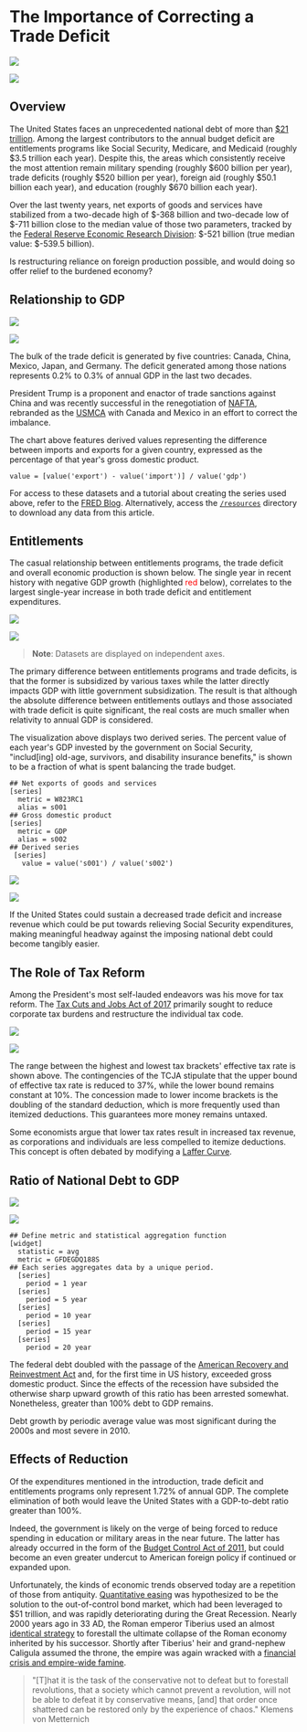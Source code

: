 # The Importance of Correcting a Trade Deficit

![](./images/new-exports-1.png)

[![](../images/button-new.png)](https://trends.axibase.com/a5bd447d#fullscreen)

## Overview

The United States faces an unprecedented national debt of more than [$21 trillion](http://www.usdebtclock.org/). Among the largest contributors to the annual budget deficit are entitlements programs like Social Security, Medicare, and Medicaid (roughly $3.5 trillion each year). Despite this, the areas which consistently receive the most attention remain military spending (roughly $600 billion per year), trade deficits (roughly $520 billion per year), foreign aid (roughly $50.1 billion each year), and education (roughly $670 billion each year).

<!-- markdownlint-disable MD101 -->

Over the last twenty years, net exports of goods and services have stabilized from a two-decade high of $-368 billion and two-decade low of $-711 billion close to the median value of those two parameters, tracked by the [Federal Reserve Economic Research Division](https://fred.stlouisfed.org/): $-521 billion (true median value: $-539.5 billion).

<!-- markdownlint-enable MD101 -->

<!-- markdownlint-disable MD105 -->

Is restructuring reliance on foreign production possible, and would doing so offer relief to the burdened economy?

<!-- markdownlint-enable MD105 -->

## Relationship to GDP

![](./images/export-deficit-1.png)

[![](../images/button-new.png)](https://trends.axibase.com/d5a0036c#fullscreen)

The bulk of the trade deficit is generated by five countries: Canada, China, Mexico, Japan, and Germany. The deficit generated among those nations represents 0.2% to 0.3% of annual GDP in the last two decades.

President Trump is a proponent and enactor of trade sanctions against China and was recently successful in the renegotiation of [NAFTA](http://www.naftanow.org/), rebranded as the [USMCA](https://ustr.gov/trade-agreements/free-trade-agreements/united-states-mexico-canada-agreement) with Canada and Mexico in an effort to correct the imbalance.

The chart above features derived values representing the difference between imports and exports for a given country, expressed as the percentage of that year's gross domestic product.

```ls
value = [value('export') - value('import')] / value('gdp')
```

For access to these datasets and a tutorial about creating the series used above, refer to the [FRED Blog](https://fredblog.stlouisfed.org/2018/10/the-usual-suspects-behind-u-s-trade-deficits-china-canada-mexico-japan-and-germany/). Alternatively, access the [`/resources`](./resources/country-specific-trade.csv) directory to download any data from this article.

## Entitlements

The casual relationship between entitlements programs, the trade deficit and overall economic production is shown below. The single year in recent history with negative GDP growth (highlighted <text style="color:red;">red</text> below), correlates to the largest single-year increase in both trade deficit and entitlement expenditures.

![](./images/portion-of-gdp.png)

[![](../images/button-new.png)](https://trends.axibase.com/5e511ca2#fullscreen)

> **Note**: Datasets are displayed on independent axes.

The primary difference between entitlements programs and trade deficits, is that the former is subsidized by various taxes while the latter directly impacts GDP with little government subsidization. The result is that although the absolute difference between entitlements outlays and those associated with trade deficit is quite significant, the real costs are much smaller when relativity to annual GDP is considered.

The visualization above displays two derived series. The percent value of each year's GDP invested by the government on Social Security, "includ[ing] old-age, survivors, and disability insurance benefits," is shown to be a fraction of what is spent balancing the trade budget.

```ls
## Net exports of goods and services
[series]
  metric = W823RC1
  alias = s001
## Gross domestic product
[series]
  metric = GDP
  alias = s002
## Derived series
 [series]
   value = value('s001') / value('s002')
```

![](./images/combined-ss-td-1.png)

[![](../images/button-new.png)](https://trends.axibase.com/44b0f6a1#fullscreen)

If the United States could sustain a decreased trade deficit and increase revenue which could be put towards relieving Social Security expenditures, making meaningful headway against the imposing national debt could become tangibly easier.

## The Role of Tax Reform

Among the President's most self-lauded endeavors was his move for tax reform. The [Tax Cuts and Jobs Act of 2017](https://www.congress.gov/bill/115th-congress/house-bill/1) primarily sought to reduce corporate tax burdens and restructure the individual tax code.

![](./images/effective-tax-rate-range.png)

[![](../images/button-new.png)](https://trends.axibase.com/edc3ed20#fullscreen)

The range between the highest and lowest tax brackets' effective tax rate is shown above. The contingencies of the TCJA stipulate that the upper bound of effective tax rate is reduced to 37%, while the lower bound remains constant at 10%. The concession made to lower income brackets is the doubling of the standard deduction, which is more frequently used than itemized deductions. This guarantees more money remains untaxed.

Some economists argue that lower tax rates result in increased tax revenue, as corporations and individuals are less compelled to itemize deductions. This concept is often debated by modifying a [Laffer Curve](https://en.wikipedia.org/wiki/Laffer_curve).

## Ratio of National Debt to GDP

![](./images/debt-gdp-1.png)

[![](../images/button-new.png)](https://trends.axibase.com/6d940ff5#fullscreen)

```ls
## Define metric and statistical aggregation function
[widget]
  statistic = avg
  metric = GFDEGDQ188S
## Each series aggregates data by a unique period.
  [series]
    period = 1 year
  [series]
    period = 5 year
  [series]
    period = 10 year  
  [series]
    period = 15 year
  [series]
    period = 20 year
```

The federal debt doubled with the passage of the [American Recovery and Reinvestment Act](https://www.congress.gov/bill/111th-congress/house-bill/1/text) and, for the first time in US history, exceeded gross domestic product. Since the effects of the recession have subsided the otherwise sharp upward growth of this ratio has been arrested somewhat. Nonetheless, greater than 100% debt to GDP remains.

Debt growth by periodic average value was most significant during the 2000s and most severe in 2010.

## Effects of Reduction

Of the expenditures mentioned in the introduction, trade deficit and entitlements programs only represent 1.72% of annual GDP. The complete elimination of both would leave the United States with a GDP-to-debt ratio greater than 100%.

Indeed, the government is likely on the verge of being forced to reduce spending in education or military areas in the near future. The latter has already occurred in the form of the [Budget Control Act of 2011](https://dod.defense.gov/News/Article/Article/694480/sequestration-poses-biggest-threat-to-readiness-military-leaders-say/), but could become an even greater undercut to American foreign policy if continued or expanded upon.

Unfortunately, the kinds of economic trends observed today are a repetition of those from antiquity. [Quantitative easing](https://www.federalreserve.gov/econres/feds/files/2018004pap.pdf) was hypothesized to be the solution to the out-of-control bond market, which had been leveraged to $51 trillion, and was rapidly deteriorating during the Great Recession. Nearly 2000 years ago in 33 AD, the Roman emperor Tiberius used an almost [identical strategy](https://www.businessinsider.com/qe-in-the-financial-crisis-of-33-ad-2013-10) to forestall the ultimate collapse of the Roman economy inherited by his successor. Shortly after Tiberius' heir and grand-nephew Caligula assumed the throne, the empire was again wracked with a [financial crisis and empire-wide famine](https://en.wikipedia.org/wiki/Caligula#Financial_crisis_and_famine).

> "[T]hat it is the task of the conservative not to defeat but to forestall revolutions, that a society which cannot prevent a revolution, will not be able to defeat it by conservative means, [and] that order once shattered can be restored only by the experience of chaos." Klemens von Metternich